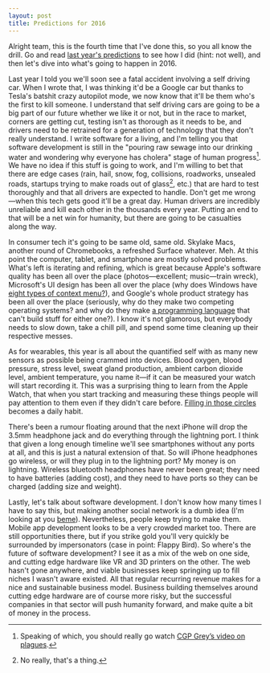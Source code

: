 ```yaml
---
layout: post
title: Predictions for 2016
---
```


Alright team, this is the fourth time that I've done this, so you all know the drill. Go and read [last year's predictions][1] to see how I did (hint: not well), and then let's dive into what's going to happen in 2016.

Last year I told you we'll soon see a fatal accident involving a self driving car. When I wrote that, I was thinking it'd be a Google car but thanks to Tesla's batshit crazy autopilot mode, we now know that it'll be them who's the first to kill someone. I understand that self driving cars are going to be a big part of our future whether we like it or not, but in the race to market, corners are getting cut, testing isn't as thorough as it needs to be, and drivers need to be retrained for a generation of technology that they don't really understand. I write software for a living, and I'm telling you that software development is still in the "pouring raw sewage into our drinking water and wondering why everyone has cholera" stage of human progress[^1]. We have no idea if this stuff is going to work, and I'm willing to bet that there are edge cases (rain, hail, snow, fog, collisions, roadworks, unsealed roads, startups trying to make roads out of glass[^2], etc.) that are hard to test thoroughly and that all drivers are expected to handle. Don't get me wrong&mdash;when this tech gets good it'll be a great day. Human drivers are incredibly unreliable and kill each other in the thousands every year. Putting an end to that will be a net win for humanity, but there are going to be casualties along the way.

In consumer tech it's going to be same old, same old. Skylake Macs, another round of Chromebooks, a refreshed Surface whatever. Meh. At this point the computer, tablet, and smartphone are mostly solved problems. What's left is iterating and refining, which is great because Apple's software quality has been all over the place (photos&mdash;excellent; music&mdash;train wreck), Microsoft's UI design has been all over the place (why does Windows have [eight types of context menu?][3]), and Google's whole product strategy has been all over the place (seriously, why do they make two competing operating systems? and why do they make [a programming language][4] that can't build stuff for either one?). I know it's not glamorous, but everybody needs to slow down, take a chill pill, and spend some time cleaning up their respective messes.

As for wearables, this year is all about the quantified self with as many new sensors as possible being crammed into devices. Blood oxygen, blood pressure, stress level, sweat gland production, ambient carbon dioxide level, ambient temperature, you name it&mdash;if it can be measured your watch will start recording it. This was a surprising thing to learn from the Apple Watch, that when you start tracking and measuring these things people will pay attention to them even if they didn't care before. [Filling in those circles][5] becomes a daily habit.

There's been a rumour floating around that the next iPhone will drop the 3.5mm headphone jack and do everything through the lightning port. I think that given a long enough timeline we'll see smartphones without any ports at all, and this is just a natural extension of that. So will iPhone headphones go wireless, or will they plug in to the lightning port? My money is on lightning. Wireless bluetooth headphones have never been great; they need to have batteries (adding cost), and they need to have ports so they can be charged (adding size and weight).

Lastly, let's talk about software development. I don't know how many times I have to say this, but making another social network is a dumb idea (I'm looking at you [beme][6]). Nevertheless, people keep trying to make them. Mobile app development looks to be a very crowded market too. There are still opportunities there, but if you strike gold you'll very quickly be surrounded by impersonators (case in point: Flappy Bird). So where's the future of software development? I see it as a mix of the web on one side, and cutting edge hardware like VR and 3D printers on the other. The web hasn't gone anywhere, and viable businesses keep springing up to fill niches I wasn't aware existed. All that regular recurring revenue makes for a nice and sustainable business model. Business building themselves around cutting edge hardware are of course more risky, but the successful companies in that sector will push humanity forward, and make quite a bit of money in the process.

[^1]: Speaking of which, you should really go watch [CGP Grey’s video on plagues][2].
[^2]: No really, that's a thing.

[1]: http://brianwillis.com/2015/01/04/predictions-for-2015.html
[2]: https://www.youtube.com/watch?v=JEYh5WACqEk
[3]: http://www.askvg.com/too-much-inconsistency-in-windows-10-context-menus/
[4]: https://golang.org
[5]: https://marco.org/2015/05/24/filling-the-green-circle
[6]: https://beme.com
